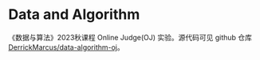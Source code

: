 # Data and Algorithm

《数据与算法》2023秋课程 Online Judge(OJ) 实验。源代码可见 github 仓库 [DerrickMarcus/data-algorithm-oj](https://github.com/DerrickMarcus/data-algorithm-oj)。
